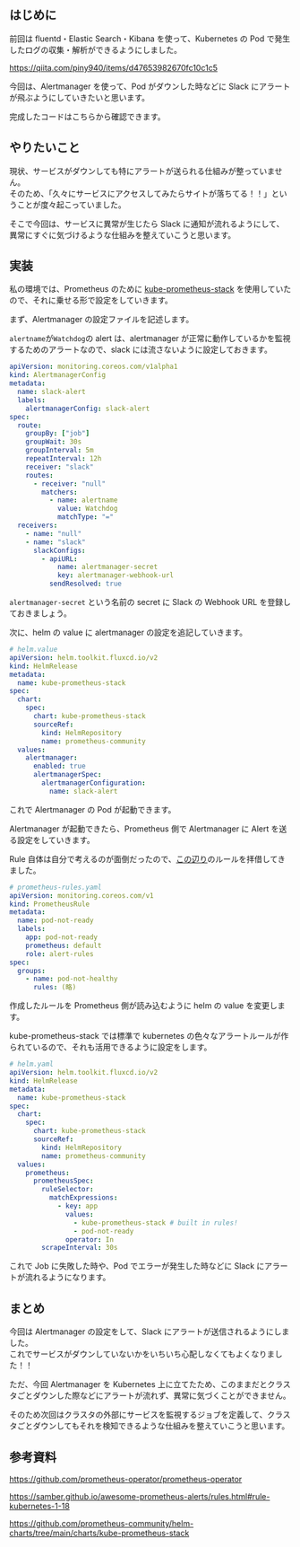 ## はじめに

前回は fluentd・Elastic Search・Kibana を使って、Kubernetes の Pod で発生したログの収集・解析ができるようにしました。

https://qiita.com/piny940/items/d47653982670fc10c1c5

今回は、Alertmanager を使って、Pod がダウンした時などに Slack にアラートが飛ぶようにしていきたいと思います。

完成したコードはこちらから確認できます。

## やりたいこと

現状、サービスがダウンしても特にアラートが送られる仕組みが整っていません。  
そのため、「久々にサービスにアクセスしてみたらサイトが落ちてる！！」ということが度々起こっていました。

そこで今回は、サービスに異常が生じたら Slack に通知が流れるようにして、異常にすぐに気づけるような仕組みを整えていこうと思います。

## 実装

私の環境では、Prometheus のために [kube-prometheus-stack](https://github.com/prometheus-community/helm-charts/tree/main/charts/kube-prometheus-stack) を使用していたので、それに乗せる形で設定をしていきます。

まず、Alertmanager の設定ファイルを記述します。

`alertname`が`Watchdog`の alert は、alertmanager が正常に動作しているかを監視するためのアラートなので、slack には流さないように設定しておきます。

```yaml
apiVersion: monitoring.coreos.com/v1alpha1
kind: AlertmanagerConfig
metadata:
  name: slack-alert
  labels:
    alertmanagerConfig: slack-alert
spec:
  route:
    groupBy: ["job"]
    groupWait: 30s
    groupInterval: 5m
    repeatInterval: 12h
    receiver: "slack"
    routes:
      - receiver: "null"
        matchers:
          - name: alertname
            value: Watchdog
            matchType: "="
  receivers:
    - name: "null"
    - name: "slack"
      slackConfigs:
        - apiURL:
            name: alertmanager-secret
            key: alertmanager-webhook-url
          sendResolved: true
```

`alertmanager-secret` という名前の secret に Slack の Webhook URL を登録しておきましょう。

次に、helm の value に alertmanager の設定を追記していきます。

```yaml
# helm.value
apiVersion: helm.toolkit.fluxcd.io/v2
kind: HelmRelease
metadata:
  name: kube-prometheus-stack
spec:
  chart:
    spec:
      chart: kube-prometheus-stack
      sourceRef:
        kind: HelmRepository
        name: prometheus-community
  values:
    alertmanager:
      enabled: true
      alertmanagerSpec:
        alertmanagerConfiguration:
          name: slack-alert
```

これで Alertmanager の Pod が起動できます。

Alertmanager が起動できたら、Prometheus 側で Alertmanager に Alert を送る設定をしていきます。

Rule 自体は自分で考えるのが面倒だったので、[この辺り](https://samber.github.io/awesome-prometheus-alerts/rules.html#rule-kubernetes-1-18)のルールを拝借してきました。

```yaml
# prometheus-rules.yaml
apiVersion: monitoring.coreos.com/v1
kind: PrometheusRule
metadata:
  name: pod-not-ready
  labels:
    app: pod-not-ready
    prometheus: default
    role: alert-rules
spec:
  groups:
    - name: pod-not-healthy
      rules: (略)
```

作成したルールを Prometheus 側が読み込むように helm の value を変更します。

kube-prometheus-stack では標準で kubernetes の色々なアラートルールが作られているので、それも活用できるように設定をします。

```yaml
# helm.yaml
apiVersion: helm.toolkit.fluxcd.io/v2
kind: HelmRelease
metadata:
  name: kube-prometheus-stack
spec:
  chart:
    spec:
      chart: kube-prometheus-stack
      sourceRef:
        kind: HelmRepository
        name: prometheus-community
  values:
    prometheus:
      prometheusSpec:
        ruleSelector:
          matchExpressions:
            - key: app
              values:
                - kube-prometheus-stack # built in rules!
                - pod-not-ready
              operator: In
        scrapeInterval: 30s
```

これで Job に失敗した時や、Pod でエラーが発生した時などに Slack にアラートが流れるようになります。

## まとめ

今回は Alertmanager の設定をして、Slack にアラートが送信されるようにしました。  
これでサービスがダウンしていないかをいちいち心配しなくてもよくなりました！！

ただ、今回 Alertmanager を Kubernetes 上に立てたため、このままだとクラスタごとダウンした際などにアラートが流れず、異常に気づくことができません。

そのため次回はクラスタの外部にサービスを監視するジョブを定義して、クラスタごとダウンしてもそれを検知できるような仕組みを整えていこうと思います。

## 参考資料

https://github.com/prometheus-operator/prometheus-operator

https://samber.github.io/awesome-prometheus-alerts/rules.html#rule-kubernetes-1-18

https://github.com/prometheus-community/helm-charts/tree/main/charts/kube-prometheus-stack
